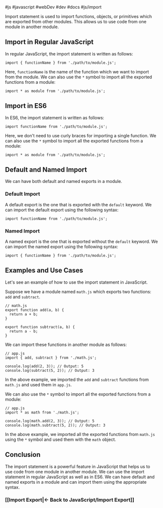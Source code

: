 #js #javascript #webDev #dev #docs #js/import 

Import statement is used to import functions, objects, or primitives which are exported from other modules. This allows us to use code from one module in another module.

## Import in Regular JavaScript

In regular JavaScript, the import statement is written as follows:

```
import { functionName } from './path/to/module.js';

```

Here, `functionName` is the name of the function which we want to import from the module. We can also use the `*` symbol to import all the exported functions from a module:

```
import * as module from './path/to/module.js';

```

## Import in ES6

In ES6, the import statement is written as follows:

```
import functionName from './path/to/module.js';

```

Here, we don't need to use curly braces for importing a single function. We can also use the `*` symbol to import all the exported functions from a module:

```
import * as module from './path/to/module.js';

```

## Default and Named Import

We can have both default and named exports in a module.

### Default Import

A default export is the one that is exported with the `default` keyword. We can import the default export using the following syntax:

```
import functionName from './path/to/module.js';

```

### Named Import

A named export is the one that is exported without the `default` keyword. We can import the named export using the following syntax:

```
import { functionName } from './path/to/module.js';

```

## Examples and Use Cases

Let's see an example of how to use the import statement in JavaScript.

Suppose we have a module named `math.js` which exports two functions: `add` and `subtract`.

```
// math.js
export function add(a, b) {
  return a + b;
}

export function subtract(a, b) {
  return a - b;
}

```

We can import these functions in another module as follows:

```
// app.js
import { add, subtract } from './math.js';

console.log(add(2, 3)); // Output: 5
console.log(subtract(5, 2)); // Output: 3

```

In the above example, we imported the `add` and `subtract` functions from `math.js` and used them in `app.js`.

We can also use the `*` symbol to import all the exported functions from a module:

```
// app.js
import * as math from './math.js';

console.log(math.add(2, 3)); // Output: 5
console.log(math.subtract(5, 2)); // Output: 3

```

In the above example, we imported all the exported functions from `math.js` using the `*` symbol and used them with the `math` object.

## Conclusion

The import statement is a powerful feature in JavaScript that helps us to use code from one module in another module. We can use the import statement in regular JavaScript as well as in ES6. We can have default and named exports in a module and can import them using the appropriate syntax.



### [[Import Export|<- Back to JavaScript/Import Export]]